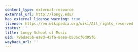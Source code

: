 ```yaml
---
content_type: external-resource
external_url: http://longy.edu/
has_external_license_warning: true
license: https://en.wikipedia.org/wiki/All_rights_reserved
status: ''
title: Longy School of Music
uid: 796dae5b-ea8d-42f6-8eea-b536cf0d05f6
wayback_url: ''
---
```

